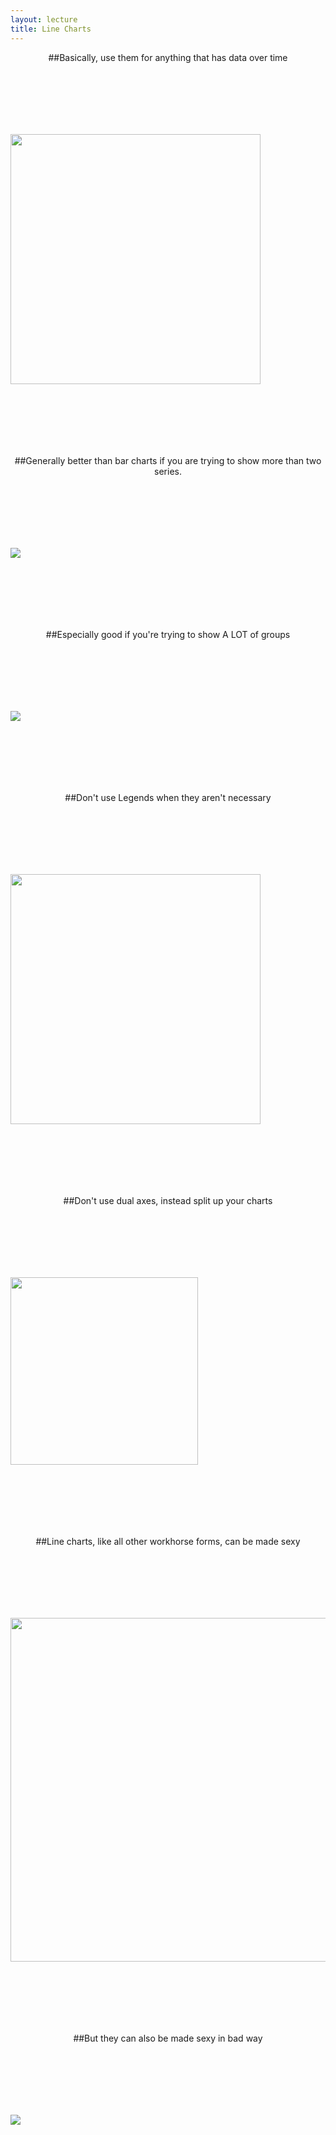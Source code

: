 ```yaml
---
layout: lecture
title: Line Charts
---
```


<style>
p, h2, h1 {
  text-align: center;
}
</style>

##Basically, use them for anything that has data over time

<img src="wave.png" style="margin: 100px auto; width: 400px;">

##Generally better than bar charts if you are trying to show more than two series.

<img src="screenings-hiv.png" style="margin: 100px auto;">

##Especially good if you're trying to show A LOT of groups

<img src="unemployment.png" style="margin: 100px auto;">

##Don't use Legends when they aren't necessary

<img src="screenings-cancer.png" style="margin: 100px auto; width: 400px;">

##Don't use dual axes, instead split up your charts

<img src="migration.png" style="margin: 100px auto; width: 300px;">

##Line charts, like all other workhorse forms, can be made sexy

<img src="whale.png" style="margin: 100px auto; width: 550px;">

##But they can also be made sexy in bad way

<img src="fukushima.png" style="margin: 100px auto;">

